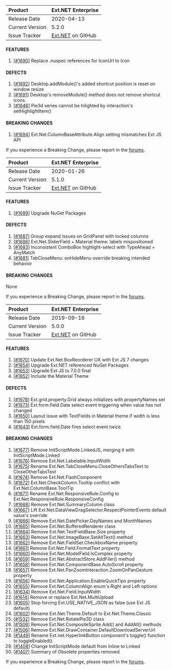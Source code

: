 | Product | Ext.NET Enterprise |
| :---- | :---- |
| Release Date | 2020-04-13 |
| Current Version | 5.2.0 |
| Issue Tracker | [Ext.NET](https://github.com/extnet/Ext.NET/issues?&q=is%3Aissue%20is%3Aclosed%20milestone%3A5.2.0) on GitHub |

#### FEATURES

1. [[#1690](https://github.com/extnet/Ext.NET/issues/1690)] Replace .nuspec references for IconUrl to Icon

#### DEFECTS

1. [[#1692](https://github.com/extnet/Ext.NET/issues/1692)] Desktop.addModule()'s added shortcut position is reset on window resize
2. [[#1691](https://github.com/extnet/Ext.NET/issues/1691)] Desktop's removeModule() method does not remove shortcut icons.
3. [[#1646](https://github.com/extnet/Ext.NET/issues/1646)] Pie3d series cannot be hilighted by interaction's setHighlightItem()

#### BREAKING CHANGES

1. [[#1694](https://github.com/extnet/Ext.NET/issues/1694)] Ext.Net.ColumnBaseAttribute.Align setting mismatches Ext JS API

If you experience a Breaking Change, please report in the [forums](https://forums.ext.net/).


| Product | Ext.NET Enterprise |
| :---- | :---- |
| Release Date | 2020-01-26 |
| Current Version | 5.1.0 |
| Issue Tracker | [Ext.NET](https://github.com/extnet/Ext.NET/issues?&q=is%3Aissue%20is%3Aclosed%20milestone%3A5.1.0) on GitHub |

#### FEATURES

1. [[#1689](https://github.com/extnet/Ext.NET/issues/1689)] Upgrade NuGet Packages

#### DEFECTS

1. [[#1687](https://github.com/extnet/Ext.NET/issues/1687)] Group expand issues on GridPanel with locked columns
2. [[#1686](https://github.com/extnet/Ext.NET/issues/1686)] Ext.Net.SliderField + Material theme: labels mispositioned
3. [[#1683](https://github.com/extnet/Ext.NET/issues/1683)] Inconsistent ComboBox highlight-select with TypeAhead + AnyMatch
4. [[#1681](https://github.com/extnet/Ext.NET/issues/1681)] TabCloseMenu: onHideMenu override breaking intended behavior

#### BREAKING CHANGES

None

If you experience a Breaking Change, please report in the [forums](https://forums.ext.net/).


| Product | Ext.NET Enterprise |
| :---- | :---- |
| Release Date | 2019-09-16 |
| Current Version | 5.0.0 |
| Issue Tracker | [Ext.NET](https://github.com/extnet/Ext.NET/issues?&q=is%3Aissue%20is%3Aclosed%20milestone%3A5.0.0) on GitHub |

#### FEATURES

1. [[#1670](https://github.com/extnet/Ext.NET/issues/1670)] Update Ext.Net.BoxReorderer UX with Ext JS 7 changes
2. [[#1654](https://github.com/extnet/Ext.NET/issues/1654)] Upgrade Ext.NET referenced NuGet Packages
3. [[#1653](https://github.com/extnet/Ext.NET/issues/1653)] Upgrade Ext JS to 7.0.0 final
4. [[#1652](https://github.com/extnet/Ext.NET/issues/1652)] Include the Material Theme

#### DEFECTS

1. [[#1678](https://github.com/extnet/Ext.NET/issues/1678)] Ext.grid.property.Grid always initializes with propertyNames set
2. [[#1673](https://github.com/extnet/Ext.NET/issues/1673)] Ext.form.field.Date select event triggering when value has not changed
3. [[#1650](https://github.com/extnet/Ext.NET/issues/1650)] Layout issue with TextFields in Material theme if width is less than 150 pixels
4. [[#1643](https://github.com/extnet/Ext.NET/issues/1643)] Ext.form.field.Date fires select event twice

#### BREAKING CHANGES

1. [[#1677](https://github.com/extnet/Ext.NET/issues/1677)] Remove InitScriptMode.LinkedJS, merging it with InitScriptMode.Linked
2. [[#1676](https://github.com/extnet/Ext.NET/issues/1676)] Remove Ext.Net.Labelable.InputWidth
3. [[#1675](https://github.com/extnet/Ext.NET/issues/1675)] Rename Ext.Net.TabCloseMenu.CloseOthersTabsText to CloseOtherTabsText
4. [[#1674](https://github.com/extnet/Ext.NET/issues/1674)] Remove Ext.Net.FlashComponent
5. [[#1672](https://github.com/extnet/Ext.NET/issues/1672)] Ext.Net.CheckColumn.Tooltip conflict with Ext.Net.ColumnBase.ToolTip
6. [[#1671](https://github.com/extnet/Ext.NET/issues/1671)] Rename Ext.Net.ResponsiveRule.Config to Ext.Net.ResponsiveRule.ResponsiveConfig
7. [[#1668](https://github.com/extnet/Ext.NET/issues/1668)] Remove Ext.Net.SummaryColumn class
8. [[#1667](https://github.com/extnet/Ext.NET/issues/1667)] Lift Ext.Net.DataViewDragSelector.RespectPointerEvents default value's override
9. [[#1666](https://github.com/extnet/Ext.NET/issues/1666)] Remove Ext.Net.DatePicker.DayNames and MonthNames
10. [[#1665](https://github.com/extnet/Ext.NET/issues/1665)] Remove Ext.Net.BufferedRenderer class
11. [[#1664](https://github.com/extnet/Ext.NET/issues/1664)] Remove Ext.Net.TextFieldBase.Size property
12. [[#1663](https://github.com/extnet/Ext.NET/issues/1663)] Remove Ext.Net.ImageBase.SetAltText() method
13. [[#1662](https://github.com/extnet/Ext.NET/issues/1662)] Remove Ext.Net.FieldSet.CheckboxName property
14. [[#1661](https://github.com/extnet/Ext.NET/issues/1661)] Remove Ext.Net.Field.FormatText property
15. [[#1660](https://github.com/extnet/Ext.NET/issues/1660)] Remove Ext.Net.ModelField.IsComplex property
16. [[#1659](https://github.com/extnet/Ext.NET/issues/1659)] Remove Ext.Net.AbstractStore.AddFiler() method
17. [[#1658](https://github.com/extnet/Ext.NET/issues/1658)] Remove Ext.Net.ComponentBase.AutoScroll property
18. [[#1657](https://github.com/extnet/Ext.NET/issues/1657)] Remove Ext.Net.PanZoomInteraction.ZoomOnPanGesture property
19. [[#1656](https://github.com/extnet/Ext.NET/issues/1656)] Remove Ext.Net.Application.EnableQuickTips property
20. [[#1655](https://github.com/extnet/Ext.NET/issues/1655)] Remove Ext.Net.ColumnAlign enum's Right and Left options
21. [[#1634](https://github.com/extnet/Ext.NET/issues/1634)] Remove Ext.Net.Field.InputWidth
22. [[#1614](https://github.com/extnet/Ext.NET/issues/1614)] Remove or replace Ext.Net.MultiUpload
23. [[#1605](https://github.com/extnet/Ext.NET/issues/1605)] Stop forcing Ext.USE_NATIVE_JSON as false (use Ext JS default)
24. [[#1602](https://github.com/extnet/Ext.NET/issues/1602)] Rename Ext.Net.Theme.Default to Ext.Net.Theme.Classic
25. [[#1532](https://github.com/extnet/Ext.NET/issues/1532)] Remove Ext.Net.RotatePie3D class
26. [[#1508](https://github.com/extnet/Ext.NET/issues/1508)] Remove Ext.Net.CompositeSprite.Add() and AddAll() methods
27. [[#1506](https://github.com/extnet/Ext.NET/issues/1506)] Remove Ext.Net.DrawContainer.DefaultDownloadServerUrl
28. [[#1449](https://github.com/extnet/Ext.NET/issues/1449)] Rename Ext.net.HyperlinkButton component's toggle() function to toggleEnabled()
29. [[#1408](https://github.com/extnet/Ext.NET/issues/1408)] Change InitScriptMode default from Inline to Linked
30. [[#1407](https://github.com/extnet/Ext.NET/issues/1407)] Summary of Obsolete properties removed

If you experience a Breaking Change, please report in the [forums](https://forums.ext.net/).
